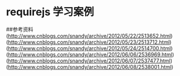 # requirejs 学习案例

##参考资料
(http://www.cnblogs.com/snandy/archive/2012/05/22/2513652.html)
(http://www.cnblogs.com/snandy/archive/2012/05/23/2513712.html)
(http://www.cnblogs.com/snandy/archive/2012/05/24/2514700.html)
(http://www.cnblogs.com/snandy/archive/2012/06/06/2536969.html)
(http://www.cnblogs.com/snandy/archive/2012/06/07/2537477.html)
(http://www.cnblogs.com/snandy/archive/2012/06/08/2538001.html)


